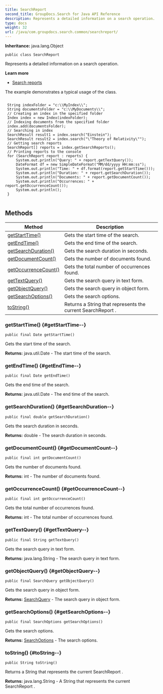 ```yaml
---
title: SearchReport
second_title: GroupDocs.Search for Java API Reference
description: Represents a detailed information on a search operation.
type: docs
weight: 32
url: /java/com.groupdocs.search.common/searchreport/
---
```

**Inheritance:**
java.lang.Object
```
public class SearchReport
```

Represents a detailed information on a search operation.

**Learn more**

 *  [Search reports][]

The example demonstrates a typical usage of the class.

```

 String indexFolder = "c:\\MyIndex\\";
 String documentsFolder = "c:\\MyDocuments\\";
 // Creating an index in the specified folder
 Index index = new Index(indexFolder);
 // Indexing documents from the specified folder
 index.add(documentsFolder);
 // Searching in index
 SearchResult result1 = index.search("Einstein");
 SearchResult result2 = index.search("\"Theory of Relativity\"");
 // Getting search reports
 SearchReport[] reports = index.getSearchReports();
 // Printing reports to the console
 for (SearchReport report : reports) {
     System.out.println("Query: " + report.getTextQuery());
     DateFormat df = new SimpleDateFormat("MM/dd/yyyy HH:mm:ss");
     System.out.println("Time: " + df.format(report.getStartTime()));
     System.out.println("Duration: " + report.getSearchDuration());
     System.out.println("Documents: " + report.getDocumentCount());
     System.out.println("Occurrences: " + report.getOccurrenceCount());
     System.out.println();
 }
 
```


[Search reports]: https://docs.groupdocs.com/display/searchjava/Search+reports
## Methods

| Method | Description |
| --- | --- |
| [getStartTime()](#getStartTime--) | Gets the start time of the search. |
| [getEndTime()](#getEndTime--) | Gets the end time of the search. |
| [getSearchDuration()](#getSearchDuration--) | Gets the search duration in seconds. |
| [getDocumentCount()](#getDocumentCount--) | Gets the number of documents found. |
| [getOccurrenceCount()](#getOccurrenceCount--) | Gets the total number of occurrences found. |
| [getTextQuery()](#getTextQuery--) | Gets the search query in text form. |
| [getObjectQuery()](#getObjectQuery--) | Gets the search query in object form. |
| [getSearchOptions()](#getSearchOptions--) | Gets the search options. |
| [toString()](#toString--) | Returns a String that represents the current  SearchReport . |
### getStartTime() {#getStartTime--}
```
public final Date getStartTime()
```


Gets the start time of the search.

**Returns:**
java.util.Date - The start time of the search.
### getEndTime() {#getEndTime--}
```
public final Date getEndTime()
```


Gets the end time of the search.

**Returns:**
java.util.Date - The end time of the search.
### getSearchDuration() {#getSearchDuration--}
```
public final double getSearchDuration()
```


Gets the search duration in seconds.

**Returns:**
double - The search duration in seconds.
### getDocumentCount() {#getDocumentCount--}
```
public final int getDocumentCount()
```


Gets the number of documents found.

**Returns:**
int - The number of documents found.
### getOccurrenceCount() {#getOccurrenceCount--}
```
public final int getOccurrenceCount()
```


Gets the total number of occurrences found.

**Returns:**
int - The total number of occurrences found.
### getTextQuery() {#getTextQuery--}
```
public final String getTextQuery()
```


Gets the search query in text form.

**Returns:**
java.lang.String - The search query in text form.
### getObjectQuery() {#getObjectQuery--}
```
public final SearchQuery getObjectQuery()
```


Gets the search query in object form.

**Returns:**
[SearchQuery](../../com.groupdocs.search/searchquery) - The search query in object form.
### getSearchOptions() {#getSearchOptions--}
```
public final SearchOptions getSearchOptions()
```


Gets the search options.

**Returns:**
[SearchOptions](../../com.groupdocs.search.options/searchoptions) - The search options.
### toString() {#toString--}
```
public String toString()
```


Returns a String that represents the current  SearchReport .

**Returns:**
java.lang.String - A String that represents the current  SearchReport .
